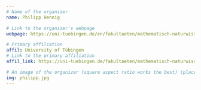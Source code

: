 ```yaml
---
# Name of the organizer
name: Philipp Hennig

# Link to the organizer's webpage
webpage: https://uni-tuebingen.de/en/fakultaeten/mathematisch-naturwissenschaftliche-fakultaet/fachbereiche/informatik/lehrstuehle/methoden-des-maschinellen-lernens/personen/philipp-hennig/

# Primary affiliation
affil: University of Tübingen
# Link to the primary affiliation
affil_link: https://uni-tuebingen.de/fakultaeten/mathematisch-naturwissenschaftliche-fakultaet/fachbereiche/informatik/lehrstuehle/methoden-des-maschinellen-lernens/start/

# An image of the organizer (square aspect ratio works the best) (place in the `assets/img/organizers` directory)
img: philipp.jpg
---
```

